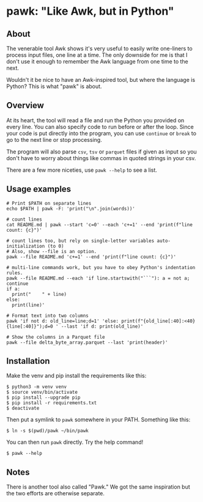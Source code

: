 # pawk: "Like Awk, but in Python"

## About

The venerable tool Awk shows it's very useful to easily write one-liners
to process input files, one line at a time. The only downside for me is
that I don't use it enough to remember the Awk language from one time
to the next.

Wouldn't it be nice to have an Awk-inspired tool, but where the language
is Python? This is what "pawk" is about.

## Overview

At its heart, the tool will read a file and run the Python you provided on
every line. You can also specify code to run before or after the loop.
Since your code is put directly into the program, you can use `continue` or
`break` to go to the next line or stop processing.

The program will also parse `csv`, `tsv` or `parquet` files if given as input
so you don't have to worry about things like commas in quoted strings in your
csv.

There are a few more niceties, use `pawk --help` to see a list. 

## Usage examples

```
# Print $PATH on separate lines
echo $PATH | pawk -F: 'print("\n".join(words))'
```

```
# count lines
cat README.md | pawk --start 'c=0' --each 'c+=1' --end 'print(f"line count: {c}")'
```

```
# count lines too, but rely on single-letter variables auto-initialization (to 0)
# Also, show --file is an option.
pawk --file README.md 'c+=1' --end 'print(f"line count: {c}")'
```

```
# multi-line commands work, but you have to obey Python's indentation rules.
pawk --file README.md --each 'if line.startswith("```"): a = not a; continue
if a:
  print("    " + line)
else:
  print(line)'
```

```
# Format text into two columns
pawk 'if not d: old_line=line;d=1' 'else: print(f"{old_line[:40]:<40}{line[:40]}");d=0 ' --last 'if d: print(old_line)'
```

```
# Show the columns in a Parquet file
pawk --file delta_byte_array.parquet --last 'print(header)'
```

## Installation

Make the venv and pip install the requirements like this:

```
$ python3 -m venv venv
$ source venv/bin/activate
$ pip install --upgrade pip
$ pip install -r requirements.txt
$ deactivate
```

Then put a symlink to `pawk` somewhere in your PATH. Something like this:

```
$ ln -s $(pwd)/pawk ~/bin/pawk
```

You can then run `pawk` directly. Try the help command!

```
$ pawk --help
```

## Notes

There is another tool also called "Pawk." We got the same inspiration but the two
efforts are otherwise separate.
